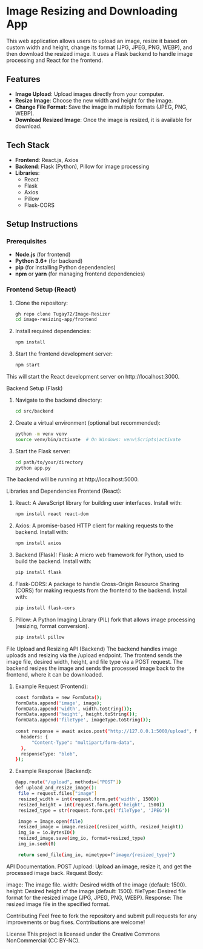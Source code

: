 # Image Resizing and Downloading App

This web application allows users to upload an image, resize it based on custom width and height, change its format (JPG, JPEG, PNG, WEBP), and then download the resized image. It uses a Flask backend to handle image processing and React for the frontend.

## Features

- **Image Upload**: Upload images directly from your computer.
- **Resize Image**: Choose the new width and height for the image.
- **Change File Format**: Save the image in multiple formats (JPEG, PNG, WEBP).
- **Download Resized Image**: Once the image is resized, it is available for download.

## Tech Stack

- **Frontend**: React.js, Axios
- **Backend**: Flask (Python), Pillow for image processing
- **Libraries**:
  - React
  - Flask
  - Axios
  - Pillow
  - Flask-CORS

## Setup Instructions

### Prerequisites

- **Node.js** (for frontend)
- **Python 3.6+** (for backend)
- **pip** (for installing Python dependencies)
- **npm** or **yarn** (for managing frontend dependencies)

### Frontend Setup (React)

1. Clone the repository:

   ```bash
   gh repo clone Tugay72/Image-Resizer
   cd image-resizing-app/frontend
2. Install required dependencies:

   ```bash
   npm install

3. Start the frontend development server:

   ```bash
   npm start
This will start the React development server on http://localhost:3000.

Backend Setup (Flask)

1. Navigate to the backend directory:

   ```bash
   cd src/backend

2. Create a virtual environment (optional but recommended):

   ```bash
   python -m venv venv
   source venv/bin/activate  # On Windows: venv\Scripts\activate
   
3. Start the Flask server:

   ```bash
   cd path/to/your/directory
   python app.py
The backend will be running at http://localhost:5000.


Libraries and Dependencies
Frontend (React):
1. React: A JavaScript library for building user interfaces.
Install with:

   ```bash
   npm install react react-dom

2. Axios: A promise-based HTTP client for making requests to the backend.
Install with:

   ```bash
   npm install axios

3. Backend (Flask):
Flask: A micro web framework for Python, used to build the backend.
Install with:

   ```bash
   pip install flask
   
4. Flask-CORS: A package to handle Cross-Origin Resource Sharing (CORS) for making requests from the frontend to the backend.
Install with:

   ```bash
   pip install flask-cors

5. Pillow: A Python Imaging Library (PIL) fork that allows image processing (resizing, format conversion).

   ```bash
   pip install pillow


File Upload and Resizing API (Backend)
The backend handles image uploads and resizing via the /upload endpoint. The frontend sends the image file, desired width, height, and file type via a POST request. The backend resizes the image and sends the processed image back to the frontend, where it can be downloaded.
1. Example Request (Frontend):

   ```bash
   const formData = new FormData();
   formData.append('image', image);
   formData.append('width', width.toString());
   formData.append('height', height.toString());
   formData.append('fileType', imageType.toString());
  
   const response = await axios.post("http://127.0.0.1:5000/upload", formData, {
     headers: {
         "Content-Type": "multipart/form-data",
     },
     responseType: "blob",
   });

2. Example Response (Backend):
   ```bash
   @app.route("/upload", methods=["POST"])
   def upload_and_resize_image():
    file = request.files["image"]
    resized_width = int(request.form.get('width', 1500))
    resized_height = int(request.form.get('height', 1500))
    resized_type = str(request.form.get('fileType', 'JPEG'))

    image = Image.open(file)
    resized_image = image.resize((resized_width, resized_height))
    img_io = io.BytesIO()
    resized_image.save(img_io, format=resized_type)
    img_io.seek(0)

    return send_file(img_io, mimetype=f"image/{resized_type}")

API Documentation.
POST /upload: Upload an image, resize it, and get the processed image back.
Request Body:

image: The image file.
width: Desired width of the image (default: 1500).
height: Desired height of the image (default: 1500).
fileType: Desired file format for the resized image (JPG, JPEG, PNG, WEBP).
Response: The resized image file in the specified format.

Contributing
Feel free to fork the repository and submit pull requests for any improvements or bug fixes. Contributions are welcome!

License
This project is licensed under the Creative Commons NonCommercial (CC BY-NC).
